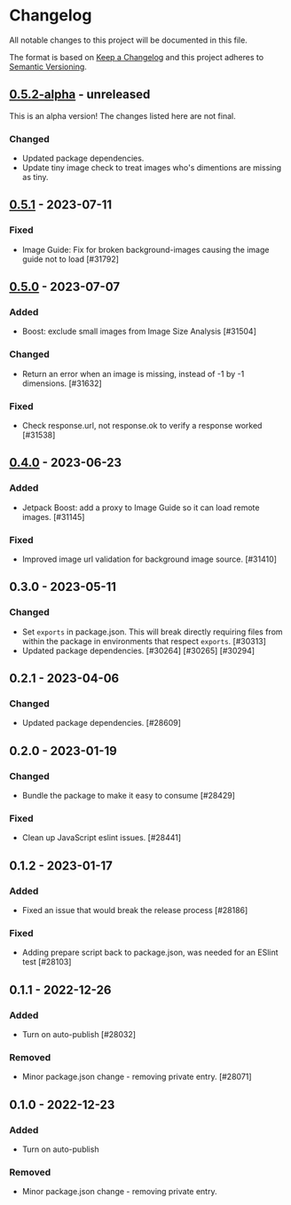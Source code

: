 # Changelog

All notable changes to this project will be documented in this file.

The format is based on [Keep a Changelog](https://keepachangelog.com/en/1.0.0/)
and this project adheres to [Semantic Versioning](https://semver.org/spec/v2.0.0.html).

## [0.5.2-alpha] - unreleased

This is an alpha version! The changes listed here are not final.

### Changed
- Updated package dependencies.
- Update tiny image check to treat images who's dimentions are missing as tiny.

## [0.5.1] - 2023-07-11
### Fixed
- Image Guide: Fix for broken background-images causing the image guide not to load [#31792]

## [0.5.0] - 2023-07-07
### Added
- Boost: exclude small images from Image Size Analysis [#31504]

### Changed
- Return an error when an image is missing, instead of -1 by -1 dimensions. [#31632]

### Fixed
- Check response.url, not response.ok to verify a response worked [#31538]

## [0.4.0] - 2023-06-23
### Added
- Jetpack Boost: add a proxy to Image Guide so it can load remote images. [#31145]

### Fixed
- Improved image url validation for background image source. [#31410]

## 0.3.0 - 2023-05-11
### Changed
- Set `exports` in package.json. This will break directly requiring files from within the package in environments that respect `exports`. [#30313]
- Updated package dependencies. [#30264] [#30265] [#30294]

## 0.2.1 - 2023-04-06
### Changed
- Updated package dependencies. [#28609]

## 0.2.0 - 2023-01-19
### Changed
- Bundle the package to make it easy to consume [#28429]

### Fixed
- Clean up JavaScript eslint issues. [#28441]

## 0.1.2 - 2023-01-17
### Added
- Fixed an issue that would break the release process [#28186]

### Fixed
- Adding prepare script back to package.json, was needed for an ESlint test [#28103]

## 0.1.1 - 2022-12-26
### Added
- Turn on auto-publish [#28032]

### Removed
- Minor package.json change - removing private entry. [#28071]

## 0.1.0 - 2022-12-23
### Added
- Turn on auto-publish

### Removed
- Minor package.json change - removing private entry.

[0.5.2-alpha]: https://github.com/Automattic/jetpack-image-guide/compare/v0.5.1...v0.5.2-alpha
[0.5.1]: https://github.com/Automattic/jetpack-image-guide/compare/v0.5.0...v0.5.1
[0.5.0]: https://github.com/Automattic/jetpack-image-guide/compare/v0.4.0...v0.5.0
[0.4.0]: https://github.com/Automattic/jetpack-image-guide/compare/v0.3.0...v0.4.0
